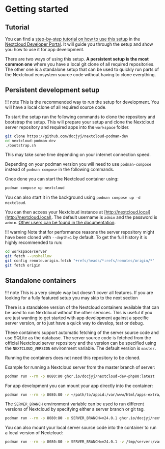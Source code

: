 # Getting started

## Tutorial

You can find a [step-by-step tutorial on how to use this setup](https://cloud.nextcloud.com/s/iyNGp8ryWxc7Efa?path=%2F1%20Setting%20up%20a%20development%20environment) in the [Nextcloud Developer Portal](https://nextcloud.com/developer/). It will guide you through the setup and show you how to use it for app development.

There are two ways of using this setup. **A persistent setup is the most common one** where you have a local git clone of all required repositories. The other one is a standalone setup that can be used to quickly run parts of the Nextcloud ecosystem source code without having to clone everything.

## Persistent development setup

!!! note
    This is the recommended way to run the setup for development. You will have a local clone of all required source code.

To start the setup run the following commands to clone the repository and bootstrap the setup. This will prepare your setup and clone the Nextcloud server repository and required apps into the `workspace` folder.
```bash
git clone https://github.com/docjyj/nextcloud-podman-dev
cd nextcloud-podman-dev
./bootstrap.sh
```

This may take some time depending on your internet connection speed.

Depending on your podman version you will need to use `podman-compose` instead of `podman compose` in the following commands.

Once done you can start the Nextcloud container using:
```bash
podman compose up nextcloud
```

You can also start it in the background using `podman compose up -d nextcloud`.

You can then access your Nextcloud instance at [http://nextcloud.local](http://nextcloud.local). The default username is `admin` and the password is `admin`. [Other users can be found in the documentation](https://docjyj.github.io/nextcloud-podman-dev/basics/overview/#default-users).

!!! warning
    Note that for performance reasons the server repository might have been cloned with `--depth=1` by default. To get the full history it is highly recommended to run:

```bash
cd workspace/server
git fetch --unshallow
git config remote.origin.fetch "+refs/heads/*:refs/remotes/origin/*"
git fetch origin
```


## Standalone containers

!!! note
    This is a very simple way but doesn't cover all features. If you are looking for a fully featured setup you may skip to the next section

There is a standalone version of the Nextcloud containers available that can be used to run Nextcloud without the other services. This is useful if you are just wanting to get started with app development against a specific server version, or to just have a quick way to develop, test or debug.

These containers support automatic fetching of the server source code and use SQLite as the database. The server source code is fetched from the official Nextcloud server repository and the version can be specified using the `NEXTCLOUD_VERSION` environment variable. The default version is `master`.

Running the containers does not need this repository to be cloned.

Example for running a Nextcloud server from the master branch of server:

```bash
podman run --rm -p 8080:80 ghcr.io/docjyj/nextcloud-dev-php80:latest
```

For app development you can mount your app directly into the container:

```bash
podman run --rm -p 8080:80 -v ~/path/to/appid:/var/www/html/apps-extra/appid ghcr.io/docjyj/nextcloud-dev-php80:latest
```

The `SERVER_BRANCH` environment variable can be used to run different versions of Nextcloud by specifying either a server branch or git tag.

```bash
podman run --rm -p 8080:80 -e SERVER_BRANCH=v24.0.1 ghcr.io/docjyj/nextcloud-dev-php80:latest
```

You can also mount your local server source code into the container to run a local version of Nextcloud:

```bash
podman run --rm -p 8080:80 -e SERVER_BRANCH=v24.0.1 -v /tmp/server:/var/www/html ghcr.io/docjyj/nextcloud-dev-php80:latest
```
